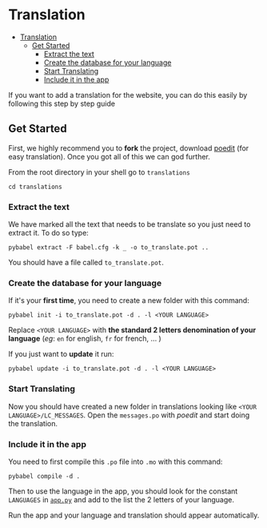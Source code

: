# Translation

- [Translation](#translation)
  - [Get Started](#get-started)
    - [Extract the text](#extract-the-text)
    - [Create the database for your language](#create-the-database-for-your-language)
    - [Start Translating](#start-translating)
    - [Include it in the app](#include-it-in-the-app)


If you want to add a translation for the website, you can do this easily by following this step by step guide

## Get Started

First, we highly recommend you to **fork** the project, download [poedit](https://poedit.net/) (for easy translation). Once you got all of this we can god further.

From the root directory in your shell go to `translations`

```
cd translations
```

### Extract the text

We have marked all the text that needs to be translate so you just need to extract it. To do so type:

```
pybabel extract -F babel.cfg -k _ -o to_translate.pot ..
```

You should have a file called `to_translate.pot`.

### Create the database for your language

If it's your **first time**, you need to create a new folder with this command:

```
pybabel init -i to_translate.pot -d . -l <YOUR LANGUAGE>
```

Replace `<YOUR LANGUAGE>` with **the standard 2 letters denomination of your language** (*eg*: `en` for english, `fr` for french, ... )

If you just want to **update** it run:

```
pybabel update -i to_translate.pot -d . -l <YOUR LANGUAGE>
```

### Start Translating

Now you should have created a new folder in translations looking like `<YOUR LANGUAGE>/LC_MESSAGES`. Open the `messages.po` with *poedit* and start doing the translation.

### Include it in the app

You need to first compile this `.po` file into `.mo` with this command:

```
pybabel compile -d .
```

Then to use the language in the app, you should look for the constant `LANGUAGES` in [`app.py`](../app.py) and add to the list the 2 letters of your language.

Run the app and your language and translation should appear automatically.
